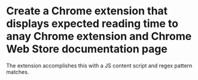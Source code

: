 # Create a Chrome extension that displays expected reading time to anay Chrome extension and Chrome Web Store documentation page
The extension accomplishes this with a JS content script and regex pattern matches.
